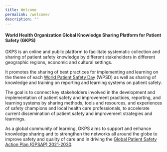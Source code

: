 ```yaml
---
title: Welcome
permalink: /welcome/
description: ""
---
```

#### World Health Organization Global Knowledge Sharing Platform for Patient Safety (GKPS)

GKPS is an online and public platform to facilitate systematic collection and sharing of patient safety knowledge by different stakeholders in different geographic regions, economic and cultural settings.

It promotes the sharing of best practices for implementing and learning on the theme of each [World Patient Safety Day](https://www.who.int/campaigns/world-patient-safety-day) (WPSD) as well as sharing of knowledge and training on reporting and learning systems on patient safety. 

The goal is to connect key stakeholders involved in the development and implementation of patient safety and improvement practices, reporting, and learning systems by sharing methods, tools and resources, and experiences of safety champions and local health care professionals, to accelerate current dissemination of patient safety and improvement strategies and learnings.

As a global community of learning, GKPS aims to support and enhance knowledge sharing and to strengthen the networks all around the globe to improve safety and quality of care and in driving the [Global Patient Safety Action Plan (GPSAP) 2021-2030](https://www.who.int/teams/integrated-health-services/patient-safety/policy/global-patient-safety-action-plan). 

